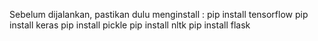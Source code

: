 
Sebelum dijalankan, pastikan dulu menginstall : 
pip install tensorflow 
pip install keras 
pip install pickle
pip install nltk
pip install flask
